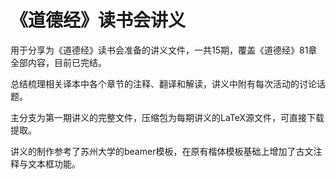 # 《道德经》读书会讲义

用于分享为《道德经》读书会准备的讲义文件，一共15期，覆盖《道德经》81章全部内容，目前已完结。

总结梳理相关译本中各个章节的注释、翻译和解读，讲义中附有每次活动的讨论话题。

主分支为第一期讲义的完整文件，压缩包为每期讲义的LaTeX源文件，可直接下载提取。

讲义的制作参考了苏州大学的beamer模板，在原有楷体模板基础上增加了古文注释与文本框功能。
